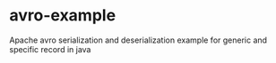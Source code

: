 # avro-example
Apache avro serialization and deserialization example for generic and specific record in java
